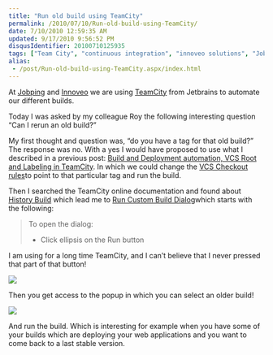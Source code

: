 ```yaml
---
title: "Run old build using TeamCity"
permalink: /2010/07/10/Run-old-build-using-TeamCity/
date: 7/10/2010 12:59:35 AM
updated: 9/17/2010 9:56:52 PM
disqusIdentifier: 20100710125935
tags: ["Team City", "continuous integration", "innoveo solutions", "Jobping"]
alias:
 - /post/Run-old-build-using-TeamCity.aspx/index.html
---
```

At [Jobping](http://www.jobping.com) and [Innoveo](http://www.innoveo.com/) we are using [TeamCity](http://www.jetbrains.com/teamcity/index.html) from Jetbrains to automate our different builds.

Today I was asked by my colleague Roy the following interesting question “Can I rerun an old build?”
<!-- more -->

My first thought and question was, “do you have a tag for that old build?” The response was no. With a yes I would have proposed to use what I described in a previous post: [Build and Deployment automation, VCS Root and Labeling in TeamCity](http://www.laurentkempe.com/post/Build-and-Deployment-automation-VCS-Root-and-Labeling-in-TeamCity.aspx). In which we could change the [VCS Checkout rules](http://confluence.jetbrains.net/display/TCD5/VCS+Checkout+Rules)to point to that particular tag and run the build.

Then I searched the TeamCity online documentation and found about [History Build](http://confluence.jetbrains.net/display/TCD5/History+Build) which lead me to [Run Custom Build Dialog](http://confluence.jetbrains.net/display/TCD5/Run+Custom+Build+Dialog)which starts with the following:

> To open the dialog:
> 
> *   Click ellipsis on the Run button

I am using for a long time TeamCity, and I can’t believe that I never pressed that part of that button!

![](http://farm5.static.flickr.com/4137/4777341802_abe7bcf1a5_o_d.png)

Then you get access to the popup in which you can select an older build!

![](http://farm5.static.flickr.com/4095/4777341878_9ce2cf6264_z_d.jpg)

And run the build.
 Which is interesting for example when you have some of your builds which are deploying your web applications and you want to come back to a last stable version.   
